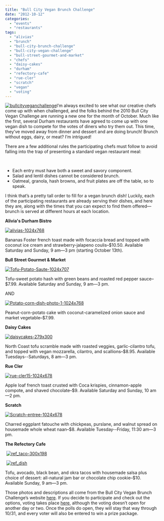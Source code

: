 ```yaml
---
title: "Bull City Vegan Brunch Challenge"
date: "2012-10-12"
categories: 
  - "events"
  - "restaurants"
tags: 
  - "alivias"
  - "brunch"
  - "bull-city-brunch-challenge"
  - "bull-city-vegan-challenge"
  - "bull-street-gourmet-and-market"
  - "chefs"
  - "daisy-cakes"
  - "durham"
  - "refectory-cafe"
  - "rue-cler"
  - "scratch"
  - "vegan"
  - "voting"
---
```


[![](http://s3.amazonaws.com/thegourmez-wpmedia/2012/10/bullcityveganchallenge.jpg "bullcityveganchallenge")](http://s3.amazonaws.com/thegourmez-wpmedia/2012/10/bullcityveganchallenge.jpg)I’m always excited to see what our creative chefs come up with when challenged, and the folks behind the 2010 Bull City Vegan Challenge are running a new one for the month of October. Much like the first, several Durham restaurants have agreed to come up with one vegan dish to compete for the votes of diners who try them out. This time, they’ve moved away from dinner and dessert and are doing brunch! Brunch without eggs, dairy, or meat? I’m intrigued!

There are a few additional rules the participating chefs must follow to avoid falling into the trap of presenting a standard vegan restaurant meal:

 

- Each entry must have both a sweet and savory component.
- Salad and lentil dishes cannot be considered brunch.
- Oatmeal, granola, hash browns, and fruit plates are off the table, so to speak.

I think that’s a pretty tall order to fill for a vegan brunch dish! Luckily, each of the participating restaurants are already serving their dishes, and here they are, along with the times that you can expect to find them offered—brunch is served at different hours at each location.

**Alivia's Durham Bistro**

[![](http://s3.amazonaws.com/thegourmez-wpmedia/2012/10/alivias-1024x768.jpg "alivias-1024x768")](http://s3.amazonaws.com/thegourmez-wpmedia/2012/10/alivias-1024x768.jpg)

Bananas Foster french toast made with focaccia bread and topped with coconut ice cream and strawberry-jalapeno coulis–$10.50. Available Saturday and Sunday, 9 am—3 pm (starting October 13th).

**Bull Street Gourmet & Market**

[![](http://s3.amazonaws.com/thegourmez-wpmedia/2012/10/Tofu-Potato-Saute-1024x707.jpg "Tofu-Potato-Saute-1024x707")](http://s3.amazonaws.com/thegourmez-wpmedia/2012/10/Tofu-Potato-Saute-1024x707.jpg)

Tofu-sweet potato hash with green beans and roasted red pepper sauce–$7.99. Available Saturday and Sunday, 9 am—3 pm.

AND

[![](http://s3.amazonaws.com/thegourmez-wpmedia/2012/10/Potato-corn-dish-photo-1-1024x768.jpg "Potato-corn-dish-photo-1-1024x768")](http://s3.amazonaws.com/thegourmez-wpmedia/2012/10/Potato-corn-dish-photo-1-1024x768.jpg)

Peanut-corn-potato cake with coconut-caramelized onion sauce and market vegetable–$7.99.

**Daisy Cakes**

[![](http://s3.amazonaws.com/thegourmez-wpmedia/2012/10/daisycakes-279x300.jpg "daisycakes-279x300")](http://s3.amazonaws.com/thegourmez-wpmedia/2012/10/daisycakes-279x300.jpg)

North Coast tofu scramble made with roasted veggies, garlic-cilantro tofu, and topped with vegan mozzarella, cilantro, and scallions–$8.95. Available Tuesdays--Saturdays, 8 am—3 pm.

**Rue Cler**

[![](http://s3.amazonaws.com/thegourmez-wpmedia/2012/10/rue-cler15-1024x678.jpg "rue-cler15-1024x678")](http://s3.amazonaws.com/thegourmez-wpmedia/2012/10/rue-cler15-1024x678.jpg)

Apple loaf french toast crusted with Coca krispies, cinnamon-apple compote, and shaved chocolate–$9. Available Saturday and Sunday, 10 am—2 pm.

**Scratch**

[![](http://s3.amazonaws.com/thegourmez-wpmedia/2012/10/Scratch-entree-1024x678.jpg "Scratch-entree-1024x678")](http://s3.amazonaws.com/thegourmez-wpmedia/2012/10/Scratch-entree-1024x678.jpg)

Charred eggplant fatouche with chickpeas, purslane, and walnut spread on housemade whole wheat naan–$8. Available Tuesday--Friday, 11:30 am—3 pm.

**The Refectory Cafe** 

 [![](http://s3.amazonaws.com/thegourmez-wpmedia/2012/10/ref_taco-300x198.jpg "ref_taco-300x198")](http://s3.amazonaws.com/thegourmez-wpmedia/2012/10/ref_taco-300x198.jpg)

 [![](http://s3.amazonaws.com/thegourmez-wpmedia/2012/10/ref_dish.jpeg "ref_dish")](http://s3.amazonaws.com/thegourmez-wpmedia/2012/10/ref_dish.jpeg)

Tofu, avocado, black bean, and okra tacos with housemade salsa plus choice of dessert: all-natural jam bar or chocolate chip cookie–$10. Available Sunday, 9 am—3 pm.

Those photos and descriptions all come from the Bull City Vegan Brunch Challenge’s website [here](http://globalveganchefchallenge.com/durham-nc-2012/). If you decide to participate and check out the options, voting takes place [here](http://globalveganchefchallenge.com/durham-nc-2012-vote/), although the voting doesn’t open for another day or two. Once the polls do open, they will stay that way through 10/31, and every voter will also be entered to win a prize package.
